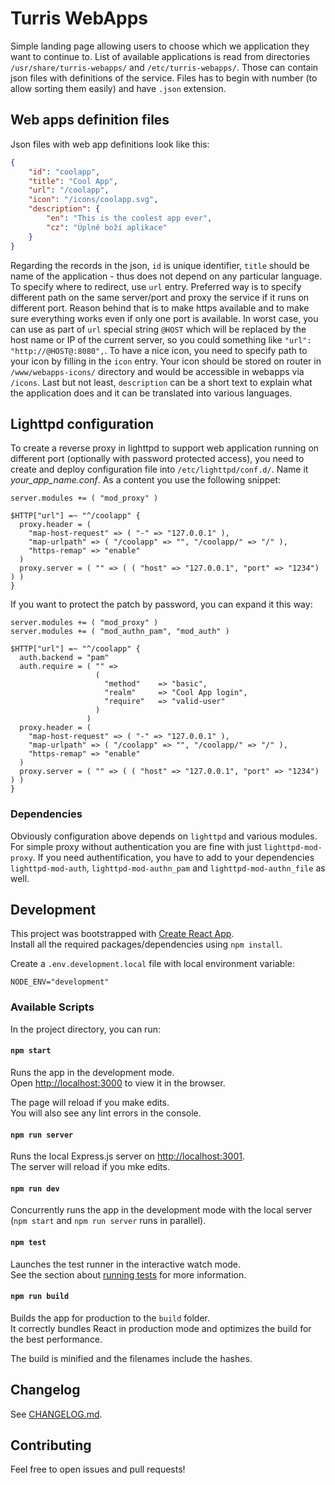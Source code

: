 # Turris WebApps

Simple landing page allowing users to choose which we application they want to
continue to. List of available applications is read from directories
`/usr/share/turris-webapps/` and `/etc/turris-webapps/`. Those can contain json
files with definitions of the service. Files has to begin with number (to allow
sorting them easily) and have `.json` extension.

## Web apps definition files

Json files with web app definitions look like this:

```json
{
    "id": "coolapp",
    "title": "Cool App",
    "url": "/coolapp",
    "icon": "/icons/coolapp.svg",
    "description": {
        "en": "This is the coolest app ever",
        "cz": "Úplně boží aplikace"
    }
}
```

Regarding the records in the json, `id` is unique identifier, `title` should be
name of the application - thus does not depend on any particular language. To
specify where to redirect, use `url` entry. Preferred way is to specify
different path on the same server/port and proxy the service if it runs on
different port. Reason behind that is to make https available and to make sure
everything works even if only one port is available. In worst case, you can use
as part of `url` special string `@HOST` which will be replaced by the host name
or IP of the current server, so you could something like
`"url": "http://@HOST@:8080",`. To have a nice icon, you need to specify path to
your icon by filling in the `icon` entry. Your icon should be stored on router
in `/www/webapps-icons/` directory and would be accessible in webapps via
`/icons`. Last but not least, `description` can be a short text to explain what
the application does and it can be translated into various languages.

## Lighttpd configuration

To create a reverse proxy in lighttpd to support web application running on
different port (optionally with password protected access), you need to create
and deploy configuration file into `/etc/lighttpd/conf.d/`. Name it
_your_app_name.conf_. As a content you use the following snippet:

```plain
server.modules += ( "mod_proxy" )

$HTTP["url"] =~ "^/coolapp" {
  proxy.header = (
    "map-host-request" => ( "-" => "127.0.0.1" ),
    "map-urlpath" => ( "/coolapp" => "", "/coolapp/" => "/" ),
    "https-remap" => "enable"
  )
  proxy.server = ( "" => ( ( "host" => "127.0.0.1", "port" => "1234") ) )
}
```

If you want to protect the patch by password, you can expand it this way:

```plain
server.modules += ( "mod_proxy" )
server.modules += ( "mod_authn_pam", "mod_auth" )

$HTTP["url"] =~ "^/coolapp" {
  auth.backend = "pam"
  auth.require = ( "" =>
                   (
                     "method"    => "basic",
                     "realm"     => "Cool App login",
                     "require"   => "valid-user"
                   )
                 )
  proxy.header = (
    "map-host-request" => ( "-" => "127.0.0.1" ),
    "map-urlpath" => ( "/coolapp" => "", "/coolapp/" => "/" ),
    "https-remap" => "enable"
  )
  proxy.server = ( "" => ( ( "host" => "127.0.0.1", "port" => "1234") ) )
}
```

### Dependencies

Obviously configuration above depends on `lighttpd` and various modules. For
simple proxy without authentication you are fine with just `lighttpd-mod-proxy`.
If you need authentification, you have to add to your dependencies
`lighttpd-mod-auth`, `lighttpd-mod-authn_pam` and `lighttpd-mod-authn_file` as
well.

## Development

This project was bootstrapped with
[Create React App](https://github.com/facebook/create-react-app). \
Install all the required packages/dependencies using `npm install`.

Create a `.env.development.local` file with local environment variable:

```
NODE_ENV="development"
```

### Available Scripts

In the project directory, you can run:

#### `npm start`

Runs the app in the development mode.\
Open [http://localhost:3000](http://localhost:3000) to view it in the browser.

The page will reload if you make edits.\
You will also see any lint errors in the console.

#### `npm run server`

Runs the local Express.js server on
[http://localhost:3001](http://localhost:3001).\
The server will reload if you mke edits.

#### `npm run dev`

Concurrently runs the app in the development mode with the local server
(`npm start` and `npm run server` runs in parallel).

#### `npm test`

Launches the test runner in the interactive watch mode.\
See the section about [running tests](https://create-react-app.dev/docs/running-tests/)
for more information.

#### `npm run build`

Builds the app for production to the `build` folder.\
It correctly bundles React in production mode and optimizes the build for the best
performance.

The build is minified and the filenames include the hashes.

## Changelog

See [CHANGELOG.md](./CHANGELOG.md).

## Contributing

Feel free to open issues and pull requests!
